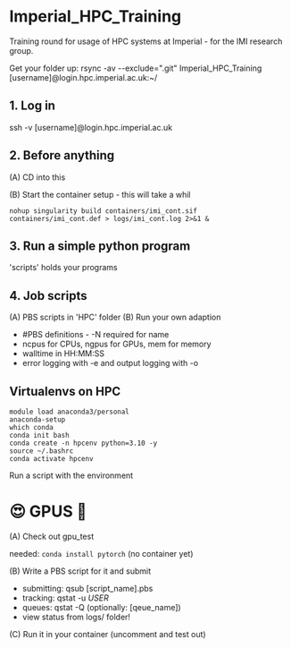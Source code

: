 # Imperial_HPC_Training
Training round for usage of HPC systems at Imperial - for the IMI research group.

Get your folder up:
rsync -av --exclude=".git" Imperial_HPC_Training [username]@login.hpc.imperial.ac.uk:~/

## 1. Log in
ssh -v [username]@login.hpc.imperial.ac.uk

## 2. Before anything

(A) CD into this

(B) Start the container setup - this will take a whil
```
nohup singularity build containers/imi_cont.sif containers/imi_cont.def > logs/imi_cont.log 2>&1 &
```

## 3. Run a simple python program
'scripts' holds your programs

## 4. Job scripts

(A) PBS scripts in 'HPC' folder
(B) Run your own adaption

- #PBS definitions - -N required for name
- ncpus for CPUs, ngpus for GPUs, mem for memory
- walltime in HH:MM:SS
- error logging with -e and output logging with -o

## Virtualenvs on HPC

```
module load anaconda3/personal
anaconda-setup
which conda
conda init bash
conda create -n hpcenv python=3.10 -y
source ~/.bashrc
conda activate hpcenv
```

Run a script with the environment

# 😍 GPUS 🤑

(A) Check out gpu_test

needed: ```conda install pytorch```
(no container yet)

(B) Write a PBS script for it and submit

- submitting:   qsub [script_name].pbs 
- tracking:     qstat -u $USER$
- queues:       qstat -Q (optionally: [qeue_name])
- view status from logs/ folder!

(C) Run it in your container (uncomment and test out)
